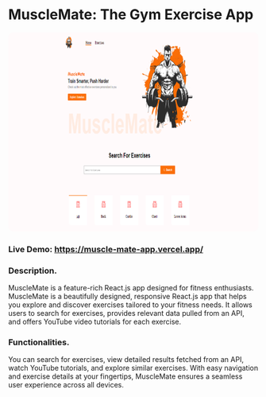# MuscleMate: The Gym Exercise App

<img src="./public/MuscleMate.PNG" style="height: 400px; width: 100%; border-radius: 10px" />

### Live Demo: <a href="https://muscle-mate-app.vercel.app/" alt="Link">https://muscle-mate-app.vercel.app/</a>

### Description.

MuscleMate is a feature-rich React.js app designed for fitness enthusiasts. MuscleMate is a beautifully designed, responsive React.js app that helps you explore and discover exercises tailored to your fitness needs. It allows users to search for exercises, provides relevant data pulled from an API, and offers YouTube video tutorials for each exercise.

### Functionalities.

You can search for exercises, view detailed results fetched from an API, watch YouTube tutorials, and explore similar exercises. With easy navigation and exercise details at your fingertips, MuscleMate ensures a seamless user experience across all devices.
